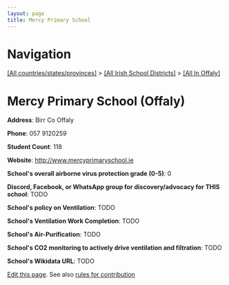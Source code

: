 ```yaml
---
layout: page
title: Mercy Primary School
---
```

# Navigation

[[All countries/states/provinces]](../../..) > [[All Irish School Districts]](../..) > [[All In Offaly]](..)

# Mercy Primary School (Offaly)

**Address**: Birr Co Offaly

**Phone**: 057 9120259

**Student Count**: 118

**Website**: <http://www.mercyprimaryschool.ie>

**School's overall airborne virus protection grade (0-5)**: 0

**Discord, Facebook, or WhatsApp group for discovery/advocacy for THIS school**: TODO

**School's policy on Ventilation**: TODO

**School's Ventilation Work Completion**: TODO

**School's Air-Purification**: TODO

**School's CO2 monitoring to actively drive ventilation and filtration**: TODO

**School's Wikidata URL**: TODO


[Edit this page](https://github.com/ventilate-schools/Ireland/edit/main/./Offaly/Mercy_Primary_School.md). See also [rules for contribution](../../../contribution-rules/)